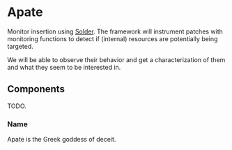 # Apate

Monitor insertion using [Solder](https://github.com/RiS3-Lab/Solder). The framework will instrument patches with monitoring functions to detect if (internal) resources are potentially being targeted. 

We will be able to observe their behavior and get a characterization of them and what they seem to be interested in.

## Components
TODO. 

### Name
Apate is the Greek goddess of deceit.
